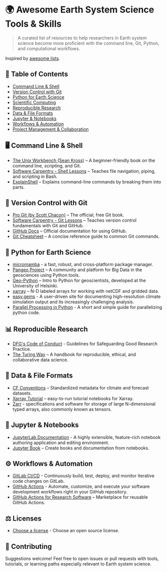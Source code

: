 # 🌍 Awesome Earth System Science Tools & Skills

> A curated list of resources to help researchers in Earth system science become more proficient with the command line, Git, Python, and computational workflows.

Inspired by [awesome lists](https://github.com/sindresorhus/awesome).

## 📁 Table of Contents

- [Command Line & Shell](#-command-line--shell)
- [Version Control with Git](#-version-control-with-git)
- [Python for Earth Science](#-python-for-earth-science)
- [Scientific Computing](#-scientific-computing)
- [Reproducible Research](#-reproducible-research)
- [Data & File Formats](#-data--file-formats)
- [Jupyter & Notebooks](#-jupyter--notebooks)
- [Workflows & Automation](#-workflows--automation)
- [Project Management & Collaboration](#-project-management--collaboration)

## 🖥️ Command Line & Shell

- [The Unix Workbench (Sean Kross)](https://seankross.com/the-unix-workbench/) – A beginner-friendly book on the command line, scripting, and Git.
- [Software Carpentry - Shell Lessons](https://swcarpentry.github.io/shell-novice/) – Teaches file navigation, piping, and scripting in Bash.
- [ExplainShell](https://explainshell.com/) – Explains command-line commands by breaking them into parts.

## 🔁 Version Control with Git

- [Pro Git (by Scott Chacon)](https://git-scm.com/book/en/v2) – The official, free Git book.
- [Software Carpentry - Git Lessons](https://swcarpentry.github.io/git-novice/) – Teaches version control fundamentals with Git and GitHub.
- [GitHub Docs](https://docs.github.com/) – Official documentation for using GitHub.
- [Git Cheatsheet](https://education.github.com/git-cheat-sheet-education.pdf) – A concise reference guide to common Git commands.

## 🐍 Python for Earth Science

- [micromamba](https://mamba.readthedocs.io/en/latest/installation/micromamba-installation.html) - a fast, robust, and cross-platform package manager.
- [Pangeo Project](https://pangeo.io/) – A community and platform for Big Data in the geosciences using Python tools.
- [Geo-Python](https://geo-python-site.readthedocs.io/en/latest/) – Intro to Python for geoscientists, developed at the University of Helsinki.
- [xarray](https://docs.xarray.dev/en/stable/) – N-D labeled arrays for working with netCDF and gridded data.
- [easy.gems](http://easy.gems.dkrz.de/) - A user-driven site for documenting high-resolution climate simulation output and its increasingly challenging analysis.
- [Parallel Processing in Python](https://www.machinelearningplus.com/python/parallel-processing-python/) - A short and simple guide for parallelizing python code.

## 📊 Reproducible Research

- [DFG's Code of Conduct](https://zenodo.org/records/6472827) - Guidelines for Safeguarding Good Research Practice.
- [The Turing Way](https://the-turing-way.netlify.app/) – A handbook for reproducible, ethical, and collaborative data science.

## 📂 Data & File Formats

- [CF Conventions](http://cfconventions.org/) – Standardized metadata for climate and forecast datasets.
- [Xarray Tutorial](https://tutorial.xarray.dev/) – easy-to-run tutorial notebooks for Xarray.
- [Zarr](https://zarr.dev) - specifications and software for storage of large N-dimensional typed arrays, also commonly known as tensors.

## 📒 Jupyter & Notebooks

- [JupyterLab Documentation](https://jupyterlab.readthedocs.io/en/stable/) - A highly extensible, feature-rich notebook authoring application and editing environment.
- [Jupyter Book](https://jupyterbook.org/) – Create books and documentation from notebooks.

## ⚙️ Workflows & Automation

- [GitLab CI/CD](https://docs.gitlab.com/ci/) - Continuously build, test, deploy, and monitor iterative code changes on GitLab.
- [GitHub Actions](https://docs.github.com/en/actions) - Automate, customize, and execute your software development workflows right in your GitHub repository.
- [GitHub Actions for Research Software](https://github.com/marketplace?type=actions) – Marketplace for reusable GitHub Actions.

## ⚖️ Licenses

- [Choose a license](https://choosealicense.com) - Choose an open source license.

## 🧠 Contributing

Suggestions welcome! Feel free to open issues or pull requests with tools, tutorials, or learning paths especially relevant to Earth system science.
